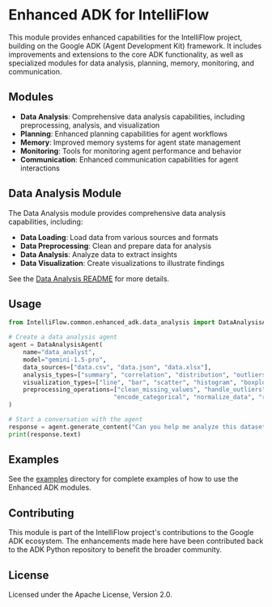 # Enhanced ADK for IntelliFlow

This module provides enhanced capabilities for the IntelliFlow project, building on the Google ADK (Agent Development Kit) framework. It includes improvements and extensions to the core ADK functionality, as well as specialized modules for data analysis, planning, memory, monitoring, and communication.

## Modules

- **Data Analysis**: Comprehensive data analysis capabilities, including preprocessing, analysis, and visualization
- **Planning**: Enhanced planning capabilities for agent workflows
- **Memory**: Improved memory systems for agent state management
- **Monitoring**: Tools for monitoring agent performance and behavior
- **Communication**: Enhanced communication capabilities for agent interactions

## Data Analysis Module

The Data Analysis module provides comprehensive data analysis capabilities, including:

- **Data Loading**: Load data from various sources and formats
- **Data Preprocessing**: Clean and prepare data for analysis
- **Data Analysis**: Analyze data to extract insights
- **Data Visualization**: Create visualizations to illustrate findings

See the [Data Analysis README](./data_analysis/README.md) for more details.

## Usage

```python
from IntelliFlow.common.enhanced_adk.data_analysis import DataAnalysisAgent

# Create a data analysis agent
agent = DataAnalysisAgent(
    name="data_analyst",
    model="gemini-1.5-pro",
    data_sources=["data.csv", "data.json", "data.xlsx"],
    analysis_types=["summary", "correlation", "distribution", "outliers", "time_series"],
    visualization_types=["line", "bar", "scatter", "histogram", "boxplot", "heatmap", "pie"],
    preprocessing_operations=["clean_missing_values", "handle_outliers", "engineer_features", 
                             "encode_categorical", "normalize_data", "remove_duplicates", "convert_types"]
)

# Start a conversation with the agent
response = agent.generate_content("Can you help me analyze this dataset?")
print(response.text)
```

## Examples

See the [examples](../../examples/) directory for complete examples of how to use the Enhanced ADK modules.

## Contributing

This module is part of the IntelliFlow project's contributions to the Google ADK ecosystem. The enhancements made here have been contributed back to the ADK Python repository to benefit the broader community.

## License

Licensed under the Apache License, Version 2.0.

